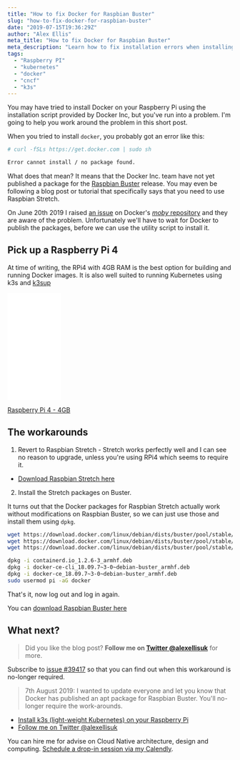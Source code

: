 ```yaml
---
title: "How to fix Docker for Raspbian Buster"
slug: "how-to-fix-docker-for-raspbian-buster"
date: "2019-07-15T19:36:29Z"
author: "Alex Ellis"
meta_title: "How to fix Docker for Raspbian Buster"
meta_description: "Learn how to fix installation errors when installing Docker on your new Raspberry Pi with Raspbian Buster."
tags:
  - "Raspberry PI"
  - "kubernetes"
  - "docker"
  - "cncf"
  - "k3s"
---
```


You may have tried to install Docker on your Raspberry Pi using the installation script provided by Docker Inc, but you've run into a problem. I'm going to help you work around the problem in this short post.

When you tried to install `docker`, you probably got an error like this:

```sh
# curl -fSLs https://get.docker.com | sudo sh

Error cannot install / no package found.
```

What does that mean? It means that the Docker Inc. team have not yet published a package for the [Raspbian Buster](https://www.raspberrypi.org/blog/buster-the-new-version-of-raspbian/) release. You may even be following a blog post or tutorial that specifically says that you need to use Raspbian Stretch.

On June 20th 2019 I raised [an issue](https://github.com/moby/moby/issues/39417) on Docker's [*moby* repository](https://github.com/moby/moby/) and they are aware of the problem. Unfortunately we'll have to wait for Docker to publish the packages, before we can use the utility script to install it.

## Pick up a Raspberry Pi 4

At time of writing, the RPi4 with 4GB RAM is the best option for building and running Docker images. It is also well suited to running Kubernetes using k3s and [k3sup](https://k3sup.dev/)

<iframe style="width:120px;height:240px;" marginwidth="0" marginheight="0" scrolling="no" frameborder="0" src="//ws-na.amazon-adsystem.com/widgets/q?ServiceVersion=20070822&OneJS=1&Operation=GetAdHtml&MarketPlace=US&source=ac&ref=qf_sp_asin_til&ad_type=product_link&tracking_id=alexellisuk-20&marketplace=amazon&region=US&placement=B07WBZM4K9&asins=B07WBZM4K9&linkId=453571ae2ec3562fe90f27df19c60198&show_border=false&link_opens_in_new_window=false&price_color=333333&title_color=0066c0&bg_color=ffffff">
    </iframe>
    
[Raspberry Pi 4 - 4GB](https://www.amazon.com/gp/product/B07WBZM4K9/ref=as_li_tl?ie=UTF8&camp=1789&creative=9325&creativeASIN=B07WBZM4K9&linkCode=as2&tag=alexellisuk-20&linkId=dca8843f922ba9d6c1c903b281bcd835)

## The workarounds

1) Revert to Raspbian Stretch - Stretch works perfectly well and I can see no reason to upgrade, unless you're using RPi4 which seems to require it.

* [Download Raspbian Stretch here](https://downloads.raspberrypi.org/raspbian_lite/images/raspbian_lite-2019-04-09/)

2) Install the Stretch packages on Buster.

It turns out that the Docker packages for Raspbian Stretch actually work without modifications on Raspbian Buster, so we can just use those and install them using `dpkg`.

```sh
wget https://download.docker.com/linux/debian/dists/buster/pool/stable/armhf/containerd.io_1.2.6-3_armhf.deb
wget https://download.docker.com/linux/debian/dists/buster/pool/stable/armhf/docker-ce-cli_18.09.7~3-0~debian-buster_armhf.deb
wget https://download.docker.com/linux/debian/dists/buster/pool/stable/armhf/docker-ce_18.09.7~3-0~debian-buster_armhf.deb

dpkg -i containerd.io_1.2.6-3_armhf.deb
dpkg -i docker-ce-cli_18.09.7~3-0~debian-buster_armhf.deb
dpkg -i docker-ce_18.09.7~3-0~debian-buster_armhf.deb
sudo usermod pi -aG docker
```

That's it, now log out and log in again.

You can [download Raspbian Buster here](https://www.raspberrypi.org/downloads/raspbian/)

## What next?

> Did you like the blog post? **Follow me on [Twitter @alexellisuk](https://twitter.com/alexellisuk)** for more.

Subscribe to [issue #39417](https://github.com/moby/moby/issues/39417) so that you can find out when this workaround is no-longer required.

> 7th August 2019: I wanted to update everyone and let you know that Docker has published an apt package for Raspbian Buster. You'll no-longer require the work-arounds.

* [Install k3s (light-weight Kubernetes) on your Raspberry Pi](https://github.com/teamserverless/k8s-on-raspbian#pick-k3s)
* [Follow me on Twitter @alexellisuk](https://twitter.com/alexellisuk)

You can hire me for advise on Cloud Native architecture, design and computing. [Schedule a drop-in session via my Calendly](https://calendly.com/alexellis).